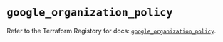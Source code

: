# `google_organization_policy`

Refer to the Terraform Registory for docs: [`google_organization_policy`](https://registry.terraform.io/providers/hashicorp/google-beta/5.10.0/docs/resources/google_organization_policy).
